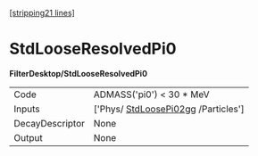 [[stripping21 lines]](./stripping21-index)

# StdLooseResolvedPi0

**FilterDesktop/StdLooseResolvedPi0**

|                 |                                                                       |
|-----------------|-----------------------------------------------------------------------|
| Code            | ADMASS('pi0') \< 30 \* MeV                                            |
| Inputs          | ['Phys/ [StdLoosePi02gg](./stripping21-stdloosepi02gg) /Particles'] |
| DecayDescriptor | None                                                                  |
| Output          | None                                                                  |
